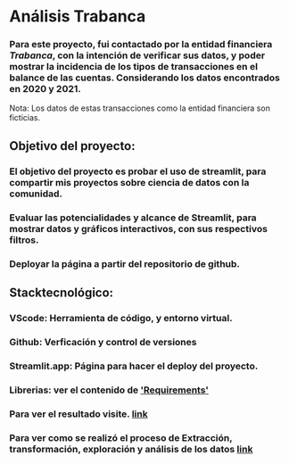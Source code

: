 # Análisis Trabanca

### Para este proyecto, fui contactado por la entidad financiera *Trabanca*, con la intención de verificar sus datos, y poder mostrar la incidencia de los tipos de transacciones en el balance de las cuentas. Considerando los datos encontrados en 2020 y 2021. 

Nota: Los datos de estas transacciones como la entidad financiera son ficticias.

## Objetivo del proyecto:
### El objetivo del proyecto es probar el uso de streamlit, para compartir mis proyectos sobre ciencia de datos con la comunidad.
### Evaluar las potencialidades y alcance de Streamlit, para mostrar datos y gráficos interactivos, con sus respectivos filtros.
### Deployar la página a partir del repositorio de github. 

## Stacktecnológico:
### VScode: Herramienta de código, y entorno virtual.
### Github: Verficación y control de versiones
### Streamlit.app: Página para hacer el deploy del proyecto.
### Librerias: ver el contenido de ['Requirements'](https://github.com/Ivan-Cepeda/analisis_trabanca_st/blob/master/requirements.txt)

### Para ver el resultado visite. [link](https://trabanca.streamlit.app)

### Para ver como se realizó el proceso de Extracción, transformación, exploración y análisis de los datos [link](https://github.com/Ivan-Cepeda/analisis_trabanca_st/blob/master/ETL%20y%20EDA.ipynb)


